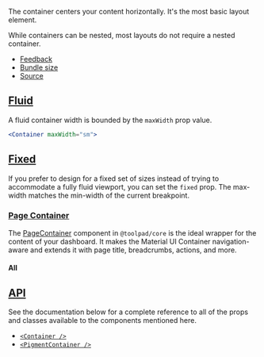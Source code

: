 The container centers your content horizontally. It's the most basic layout element.

While containers can be nested, most layouts do not require a nested container.

-   [Feedback](https://github.com/mui/material-ui/labels/component%3A%20Container)
-   [Bundle size](https://bundlephobia.com/package/@mui/material@latest "Scroll down to 'Exports Analysis' for a more detailed report.")
-   [Source](https://github.com/mui/material-ui/tree/v6.4.11/packages/mui-material/src/Container)

## [Fluid](https://v6.mui.com/material-ui/react-menu/#fluid)

A fluid container width is bounded by the `maxWidth` prop value.

```jsx
<Container maxWidth="sm">
```

## [Fixed](https://v6.mui.com/material-ui/react-menu/#fixed)

If you prefer to design for a fixed set of sizes instead of trying to accommodate a fully fluid viewport, you can set the `fixed` prop. The max-width matches the min-width of the current breakpoint.

### [Page Container](https://v6.mui.com/material-ui/react-menu/#page-container)

The [PageContainer](https://mui.com/toolpad/core/react-page-container/) component in `@toolpad/core` is the ideal wrapper for the content of your dashboard. It makes the Material UI Container navigation-aware and extends it with page title, breadcrumbs, actions, and more.

#### All

## [API](https://v6.mui.com/material-ui/react-menu/#api)

See the documentation below for a complete reference to all of the props and classes available to the components mentioned here.

-   [`<Container />`](https://v6.mui.com/material-ui/api/container/)
-   [`<PigmentContainer />`](https://v6.mui.com/material-ui/api/pigment-container/)